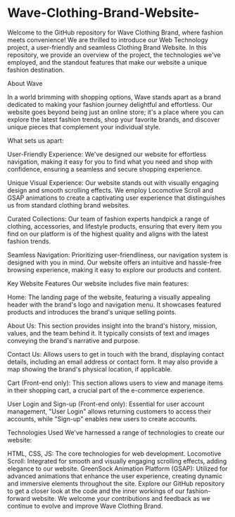 # Wave-Clothing-Brand-Website-

Welcome to the GitHub repository for Wave Clothing Brand, where fashion meets convenience! We are thrilled to introduce our Web Technology project, a user-friendly and seamless Clothing Brand Website. In this repository, we provide an overview of the project, the technologies we've employed, and the standout features that make our website a unique fashion destination.



About Wave

In a world brimming with shopping options, Wave stands apart as a brand dedicated to making your fashion journey delightful and effortless. Our website goes beyond being just an online store; it's a place where you can explore the latest fashion trends, shop your favorite brands, and discover unique pieces that complement your individual style.



What sets us apart:

User-Friendly Experience: We've designed our website for effortless navigation, making it easy for you to find what you need and shop with confidence, ensuring a seamless and secure shopping experience.

Unique Visual Experience: Our website stands out with visually engaging design and smooth scrolling effects. We employ Locomotive Scroll and GSAP animations to create a captivating user experience that distinguishes us from standard clothing brand websites.

Curated Collections: Our team of fashion experts handpick a range of clothing, accessories, and lifestyle products, ensuring that every item you find on our platform is of the highest quality and aligns with the latest fashion trends.

Seamless Navigation: Prioritizing user-friendliness, our navigation system is designed with you in mind. Our website offers an intuitive and hassle-free browsing experience, making it easy to explore our products and content.



Key Website Features
Our website includes five main features:

Home: The landing page of the website, featuring a visually appealing header with the brand's logo and navigation menu. It showcases featured products and introduces the brand's unique selling points.

About Us: This section provides insight into the brand's history, mission, values, and the team behind it. It typically consists of text and images conveying the brand's narrative and purpose.

Contact Us: Allows users to get in touch with the brand, displaying contact details, including an email address or contact form. It may also provide a map showing the brand's physical location, if applicable.

Cart (Front-end only): This section allows users to view and manage items in their shopping cart, a crucial part of the e-commerce experience.

User Login and Sign-up (Front-end only): Essential for user account management, "User Login" allows returning customers to access their accounts, while "Sign-up" enables new users to create accounts.



Technologies Used
We've harnessed a range of technologies to create our website:

HTML, CSS, JS: The core technologies for web development.
Locomotive Scroll: Integrated for smooth and visually engaging scrolling effects, adding elegance to our website.
GreenSock Animation Platform (GSAP): Utilized for advanced animations that enhance the user experience, creating dynamic and immersive elements throughout the site.
Explore our GitHub repository to get a closer look at the code and the inner workings of our fashion-forward website. We welcome your contributions and feedback as we continue to evolve and improve Wave Clothing Brand.
